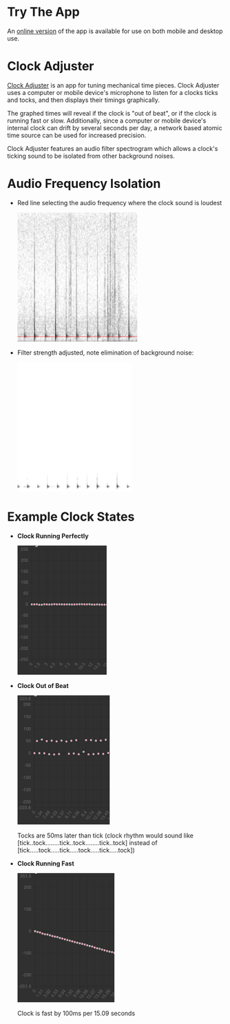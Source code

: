 # Try The App
An [online version](https://jamesmikesell.github.io/ClockAdjuster/)  of the app is available for use on both mobile and desktop use.

# Clock Adjuster
[Clock Adjuster](https://jamesmikesell.github.io/ClockAdjuster/)  is an app for tuning mechanical time pieces.  Clock Adjuster uses a computer or mobile device's microphone to listen for a clocks ticks and tocks, and then displays their timings graphically.

The graphed times will reveal if the clock is "out of beat", or if the clock is running fast or slow.  Additionally, since a computer or mobile device's internal clock can drift by several seconds per day, a network based atomic time source can be used for increased precision.

Clock Adjuster features an audio filter spectrogram which allows a clock's ticking sound to be isolated from other background noises.


# Audio Frequency Isolation
- Red line selecting the audio frequency where the clock sound is loudest

   <img src="https://github.com/jamesmikesell/ClockAdjuster/blob/master/readme-files/filter-select.jpg" height="300">
- Filter strength adjusted, note elimination of background noise:

   <img src="https://github.com/jamesmikesell/ClockAdjuster/blob/master/readme-files/filtered.jpg" height="300">


# Example Clock States
- **Clock Running Perfectly**

   <img src="https://github.com/jamesmikesell/ClockAdjuster/blob/master/readme-files/in-beat.jpg" height="300">
- **Clock Out of Beat** 

   <img src="https://github.com/jamesmikesell/ClockAdjuster/blob/master/readme-files/out-of-beat.jpg" height="300">

   Tocks are 50ms later than tick (clock rhythm would sound like [tick..tock........tick..tock........tick..tock]  instead of [tick.....tock.....tick.....tock.....tick.....tock])

- **Clock Running Fast** 
   
   <img src="https://github.com/jamesmikesell/ClockAdjuster/blob/master/readme-files/fast.jpg" height="300">

   Clock is fast by 100ms per 15.09 seconds
